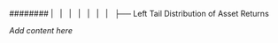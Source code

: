 ######## |   |   |   |   |   |   |   ├── Left Tail Distribution of Asset Returns

*Add content here*
